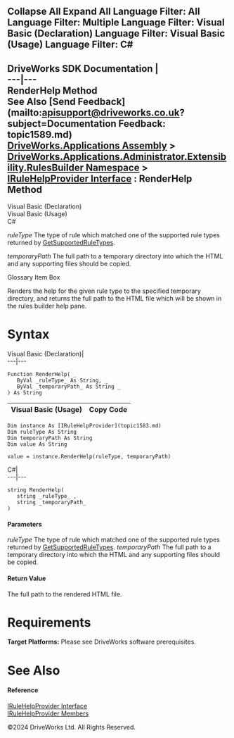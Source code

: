        

 Collapse All Expand All  Language Filter: All  Language Filter: Multiple  Language Filter: Visual Basic (Declaration) Language Filter: Visual Basic (Usage) Language Filter: C#  
---  
DriveWorks SDK Documentation  |   
---|---  
RenderHelp Method   
See Also [Send Feedback](mailto:apisupport@driveworks.co.uk?subject=Documentation Feedback: topic1589.md)  
[DriveWorks.Applications Assembly](topic13.md) > [DriveWorks.Applications.Administrator.Extensibility.RulesBuilder Namespace](topic1581.md) > [IRuleHelpProvider Interface](topic1583.md) : RenderHelp Method  
---  
  
Visual Basic (Declaration)    
Visual Basic (Usage)    
C# 

_ruleType_
    The type of rule which matched one of the supported rule types returned by [GetSupportedRuleTypes](topic1588.md).

_temporaryPath_
    The full path to a temporary directory into which the HTML and any supporting files should be copied.

Glossary Item Box

Renders the help for the given rule type to the specified temporary directory, and returns the full path to the HTML file which will be shown in the rules builder help pane. 

# Syntax

Visual Basic (Declaration)|   
---|---  
      
    
    Function RenderHelp( _
       ByVal _ruleType_ As String, _
       ByVal _temporaryPath_ As String _
    ) As String  
  
Visual Basic (Usage)| Copy Code  
---|---  
      
    
    Dim instance As [IRuleHelpProvider](topic1583.md)
    Dim ruleType As String
    Dim temporaryPath As String
    Dim value As String
     
    value = instance.RenderHelp(ruleType, temporaryPath)  
  
C#|   
---|---  
      
    
    string RenderHelp( 
       string _ruleType_ ,
       string _temporaryPath_
    )  
  
#### Parameters

 _ruleType_
    The type of rule which matched one of the supported rule types returned by [GetSupportedRuleTypes](topic1588.md).
_temporaryPath_
    The full path to a temporary directory into which the HTML and any supporting files should be copied.

#### Return Value

The full path to the rendered HTML file.

# Requirements

**Target Platforms:** Please see DriveWorks software prerequisites.

# See Also

#### Reference

[IRuleHelpProvider Interface](topic1583.md)   
[IRuleHelpProvider Members](topic1584.md)

©2024 DriveWorks Ltd. All Rights Reserved.
